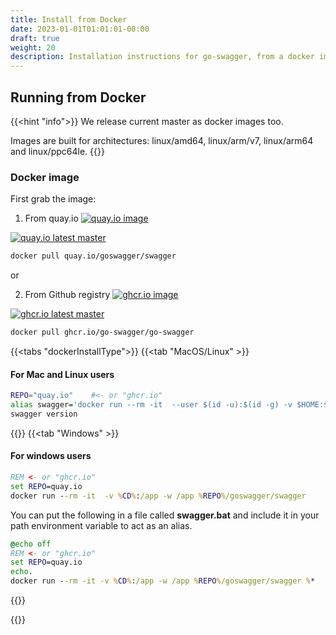 ```yaml
---
title: Install from Docker
date: 2023-01-01T01:01:01-08:00
draft: true
weight: 20
description: Installation instructions for go-swagger, from a docker image
---
```


## Running from Docker

{{<hint "info">}}
We release current master as docker images too.

Images are built for architectures: linux/amd64, linux/arm/v7, linux/arm64 and linux/ppc64le.
{{</hint>}}

### Docker image

First grab the image:

1. From quay.io [![quay.io image](https://img.shields.io/badge/dynamic/json?url=https%3A%2F%2Fquay.io%2Fapi%2Fv1%2Frepository%2Fgoswagger%2Fswagger%2Ftag%2F%3Flimit%3D1%26onlyActiveTags%3Dtrue%26filter_tag_name%3Dlike%3Av&label=quay.io%20images&query=%24.tags[:1].name)](https://quay.io/repository/goswagger/swagger/tags)

[![quay.io latest master](https://img.shields.io/badge/dynamic/json?url=https%3A%2F%2Fquay.io%2Fapi%2Fv1%2Frepository%2Fgoswagger%2Fswagger%2Ftag%2F%3Flimit%3D1%26onlyActiveTags%3Dtrue%26filter_tag_name%3Dlike%3Amaster&label=quay.io%20images&query=%24.tags[:1].name)](https://quay.io/repository/goswagger/swagger/tags)
```sh
docker pull quay.io/goswagger/swagger
```

or 

2. From Github registry [![ghcr.io image](https://ghcr-badge.egpl.dev/go-swagger/go-swagger/latest_tag?trim=major&ignore=sha-*&label=ghcr.io%20image)](https://github.com/orgs/go-swagger/packages/container/package/go-swagger/versions)

[![ghcr.io latest master](https://ghcr-badge.egpl.dev/go-swagger/go-swagger/tags?trim=major&ignore=sha-%2A,v%2A,%5B0-9%5D%2A,publish%2A,latest&label=ghcr.io%20image)](https://github.com/orgs/go-swagger/packages/container/package/go-swagger/versions)

```sh
docker pull ghcr.io/go-swagger/go-swagger
```


{{<tabs "dockerInstallType">}}
{{<tab "MacOS/Linux" >}}
#### For Mac and Linux users

```sh
REPO="quay.io"    #<- or "ghcr.io"
alias swagger='docker run --rm -it  --user $(id -u):$(id -g) -v $HOME:$HOME -w $PWD $REPO/goswagger/swagger'
swagger version
```
{{</tab>}}
{{<tab "Windows" >}}
#### For windows users

```cmd
REM <- or "ghcr.io"
set REPO=quay.io
docker run --rm -it  -v %CD%:/app -w /app %REPO%/goswagger/swagger
```

You can put the following in a file called **swagger.bat** and include it in your path environment variable to act as an alias.

```cmd
@echo off
REM <- or "ghcr.io"
set REPO=quay.io
echo.
docker run --rm -it -v %CD%:/app -w /app %REPO%/goswagger/swagger %*
```
{{</tab>}}

{{</tabs>}}
